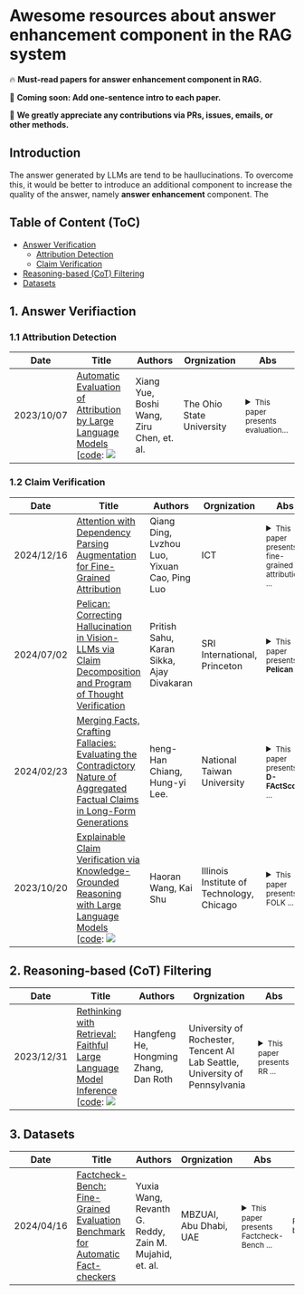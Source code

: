 # Awesome resources about answer enhancement component in the RAG system

🔥 **Must-read papers for answer enhancement component in RAG.**

🏃 **Coming soon: Add one-sentence intro to each paper.**

🌟 **We greatly appreciate any contributions via PRs, issues, emails, or other methods.**


## Introduction

The answer generated by LLMs are tend to be haullucinations. To overcome this, it would be better to introduce an additional component to increase the quality of the answer, namely **answer enhancement** component. The


## Table of Content (ToC)

- [Answer Verification](#verify)
	- [Attribution Detection](#attribution)
	- [Claim Verification](#verification)
- [Reasoning-based (CoT) Filtering](#cot)
- [Datasets](#datasets)


## 1. Answer Verifiaction <a id="verify"></a>

### 1.1 Attribution Detection <a id="attribution"></a>
| Date       | Title                                                                                                           | Authors                                  | Orgnization                                                                                                   | Abs                                                                                             |
|------------|-----------------------------------------------------------------------------------------------------------------|------------------------------------------|---------------------------------------------------------------------------------------------------------|--------------------------------------------------------------------------------------------------|
|2023/10/07| [Automatic Evaluation of Attribution by Large Language Models](https://arxiv.org/pdf/2305.06311.pdf) <br> [[code](https://github.com/OSU-NLP-Group/AttrScore): ![](https://img.shields.io/github/stars/OSU-NLP-Group/AttrScore.svg?style=social) |Xiang Yue, Boshi Wang, Ziru Chen, et. al.|The Ohio State University | <details><summary><small>This paper presents evaluation...</small></summary><small>This work tries to evaluate the attribution ability (3 types: attributable, extrapolatory, contradictory) of existing LLMs by introducing two benchmarks (i.e., AttrEval-Simulation and AttrEval-GenSearch). It also introduces two types of automatic evaluation methods: 1) Prompting LLMs, 2) Fine-tuning LMs on Repurposed Data. </small></details>|

### 1.2 Claim Verification <a id="verification"></a>
| Date       | Title                                                                                                           | Authors                                  | Orgnization                                                                                                   | Abs                                                                                             |
|------------|-----------------------------------------------------------------------------------------------------------------|------------------------------------------|---------------------------------------------------------------------------------------------------------|--------------------------------------------------------------------------------------------------|
|2024/12/16| [Attention with Dependency Parsing Augmentation for Fine-Grained Attribution](https://arxiv.org/pdf/2412.11404) <br> |Qiang Ding, Lvzhou Luo, Yixuan Cao, Ping Luo |ICT| <details><summary><small>This paper presents fine-grained attribution ...</small></summary><small>This work proposes two techniques to **model-internals-based** methods for fine-grained attribution. First, it aggregates token-wise evidence (i.e., attention weights) through set union operations, preserving the granularity of representations. Second, it enhances the attributor by integrating dependency parsing to enrich the semantic completeness of target spans. </small></details>|
|2024/07/02| [Pelican: Correcting Hallucination in Vision-LLMs via Claim Decomposition and Program of Thought Verification](https://arxiv.org/pdf/2407.02352.pdf) <br> |Pritish Sahu, Karan Sikka, Ajay Divakaran|SRI International, Princeton| <details><summary><small>This paper presents **Pelican** ...</small></summary><small>Pelican 1) decomposes the visual claim into a chain of sub-claims based on first-order predicates, 2) it then use Program-of-Thought prompting to generate Python code for answering these questions through flexible composition of external tools. </small></details>|
|2024/02/23 |[Merging Facts, Crafting Fallacies: Evaluating the Contradictory Nature of Aggregated Factual Claims in Long-Form Generations](https://arxiv.org/abs/2402.05629.pdf)| heng-Han Chiang, Hung-yi Lee.|National Taiwan University|<details><summary><small>This paper presents **D-FActScore** ...</small></summary><small>This work finds that combining factual claims together can result in a non-factual paragraph due to entity ambiguity. Current metrics for fact verification fail to properly evaluate these non-factual passages. The authors proposed D-FActScore based on FActScore, and showed the methods and results of human and automatic evaluation.</small></details>|
|2023/10/20| [Explainable Claim Verification via Knowledge-Grounded Reasoning with Large Language Models](https://arxiv.org/abs/2310.05253.pdf) <br> [[code](https://github.com/wang2226/FOLK): ![](https://img.shields.io/github/stars/wang2226/FOLK.svg?style=social) |Haoran Wang, Kai Shu|Illinois Institute of Technology, Chicago| <details><summary><small>This paper presents FOLK ...</small></summary><small>This work introduces First-Order-Logic-Guided Knowledge-Grounded (**FOLK**). 1）FOLK translates input claim into a FOL clause and uses it to guide LLMs to generate a set of question-answer pairs, 2) FOLK then retrieves knowledge-grounded answers from external knowledge-source; 3) FOLK performs FOL-guided reasoning over knowledge-grounded answers to make veracity prediction and generate explanations.</small></details>|

## 2. Reasoning-based (CoT) Filtering <a id="cot"></a>

| Date       | Title                                                                                                           | Authors                                  | Orgnization                                                                                                   | Abs                                                                                             |
|------------|-----------------------------------------------------------------------------------------------------------------|------------------------------------------|---------------------------------------------------------------------------------------------------------|--------------------------------------------------------------------------------------------------|
|2023/12/31| [Rethinking with Retrieval: Faithful Large Language Model Inference](https://arxiv.org/abs/2301.00303.pdf) <br> [[code](https://github.com/HornHehhf/RR): ![](https://img.shields.io/github/stars/HornHehhf/RR.svg?style=social) |Hangfeng He, Hongming Zhang, Dan Roth|University of Rochester, Tencent AI Lab Seattle, University of Pennsylvania | <details><summary><small>This paper presents RR ...</small></summary><small>This work propose a novel post-processing approach, rethinking with retrieval (RR), which uses decomposed reasoning steps obtained from CoT prompting to retrieve relevant docs for LLMs. Four steps: 1)CoT prompting to generate explanation E and prediction P for query Q. 2)Sampling diverse reasoning path R (i.e., E + P), 3)knowledge K retrieval for each path, 4)faithful inference (NLI model) for each R+K.</small></details>|

## 3. Datasets <a id="datasets"></a>


| Date       | Title | Authors   | Orgnization | Abs    | Dataset                                                                                           |
|------------|-----------------------------------------------------------------------------------------------------------------|------------------------------------------|---------------------------------------------------------------------------------------------------------|--------------------------------------------------------------------------------------------------|--------------------------------------------------------------------------------------------------|
|2024/04/16 | [Factcheck-Bench: Fine-Grained Evaluation Benchmark for Automatic Fact-checkers](https://arxiv.org/pdf/2311.09000)| Yuxia Wang, Revanth G. Reddy, Zain M. Mujahid, et. al.|MBZUAI, Abu Dhabi, UAE|<details><summary><small>This paper presents Factcheck-Bench ...</small></summary><small>Factcheck-bench is a open-domain document-level factuality benchmark in three-level granularity: claim, sentence and document. They frame the automated detection and correction of factual errors for outputs of LLMs into eight subtasks: 1)decomposition; 2) decontextualisation; 3) checkworthiness  identification; 4) evidence retrieval and collection; 5) stance detection; 6) correction determination; 7) claim correction; 8) final response revision.</small></details>| <sub> Factcheck-bench </sub>|
